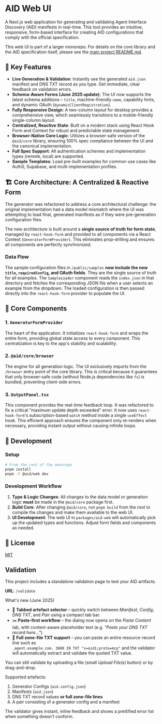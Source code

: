 # AID Web UI

A Next.js web application for generating and validating Agent Interface Discovery (AID) manifests in real-time. This tool provides an intuitive, responsive, form-based interface for creating AID configurations that comply with the official specification.

This web UI is part of a larger monorepo. For details on the core library and the AID specification itself, please see the [main project README.md](../../../README.md).

## 🎯 Key Features

-   **Live Generation & Validation**: Instantly see the generated `aid.json` manifest and DNS TXT record as you type. Get immediate, clear feedback on validation errors.
-   **Schema-Aware Forms (June 2025 update)**: The UI now supports the latest schema additions – `title`, machine-friendly `name`, capability hints, and dynamic OAuth (`dynamicClientRegistration`).
-   **Fully Responsive Design**: A two-column layout for desktop provides a comprehensive view, which seamlessly transitions to a mobile-friendly single-column layout.
-   **Centralized, Reactive State**: Built on a modern stack using React Hook Form and Context for robust and predictable state management.
-   **Browser-Native Core Logic**: Utilizes a browser-safe version of the `@aid/core` library, ensuring 100% spec compliance between the UI and the canonical implementation.
-   **Full Spec Support**: All authentication schemes and implementation types (remote, local) are supported.
-   **Sample Templates**: Load pre-built examples for common use cases like Auth0, Supabase, and multi-implementation profiles.

## 🏗️ Core Architecture: A Centralized & Reactive Form

The generator was refactored to address a core architectural challenge: the original implementation had a data model mismatch where the UI was attempting to load final, generated manifests as if they were pre-generation configuration files.

The new architecture is built around a **single source of truth for form state**, managed by `react-hook-form` and provided to all components via a React Context (`GeneratorFormProvider`). This eliminates prop-drilling and ensures all components are perfectly synchronized.

### Data Flow

The sample configuration files in `/public/samples` **now include the new `title`, `requiredConfig`, and OAuth fields**. They are the single source of truth for all examples. The `SampleLoader` component reads the `index.json` in that directory and fetches the corresponding JSON file when a user selects an example from the dropdown. The loaded configuration is then passed directly into the `react-hook-form` provider to populate the UI.

## 🔧 Core Components

### 1. `GeneratorFormProvider`
The heart of the application. It initializes `react-hook-form` and wraps the entire form, providing global state access to every component. This centralization is key to the app's stability and scalability.

### 2. `@aid/core/browser`
The engine for all generation logic. The UI exclusively imports from the `/browser` entry point of the core library. This is critical because it guarantees that only browser-safe code (without Node.js dependencies like `fs`) is bundled, preventing client-side errors.

### 3. `OutputPanel.tsx`
This component provides the real-time feedback loop. It was refactored to fix a critical "maximum update depth exceeded" error. It now uses `react-hook-form`'s subscription-based `watch` method inside a single `useEffect` hook. This efficient approach ensures the component only re-renders when necessary, providing instant output without causing infinite loops.

## 🚀 Development

### Setup

```bash
# From the root of the monorepo
pnpm install
pnpm -F @aid/web dev
```

### Development Workflow

1.  **Type & Logic Changes**: All changes to the data model or generation logic **must** be made in the `@aid/core` package first.
2.  **Build Core**: After changing `@aid/core`, run `pnpm build` from the root to compile the changes and make them available to the web UI.
3.  **UI Development**: The web UI in `packages/aid-web` will automatically pick up the updated types and functions. Adjust form fields and components as needed.

## 📄 License

[MIT](../LICENSE)

## Validation

This project includes a standalone validation page to test your AID artifacts.

**URL**: `/validate`

What's new (June 2025)

*  📑 **Tabbed artefact selector** – quickly switch between *Manifest*, *Config*, *DNS TXT*, and *Pair* using a compact tab bar.
*  ✂️ **Paste-first workflow** – the dialog now opens on the *Paste Content* tab, with context-aware placeholder text (e.g. *"Paste your DNS TXT record here…"*).
*  📝 **Full zone-file TXT support** – you can paste an entire resource-record line such as  
   `_agent.example.com. 3600 IN TXT "v=aid1;proto=mcp"` and the validator will automatically extract and validate the quoted TXT value.

You can still validate by uploading a file (small *Upload File(s)* button) or by drag-and-drop.

Supported artefacts:

1. Generator Configs (`aid.config.json`)
2. Manifests (`aid.json`)
3. DNS TXT record values **or full zone-file lines**
4. A pair consisting of a generator config and a manifest

The validator gives instant, inline feedback and shows a prettified error list when something doesn't conform.
